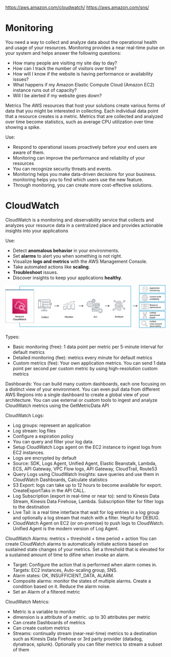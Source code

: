 https://aws.amazon.com/cloudwatch/
https://aws.amazon.com/sns/

# Monitoring
You need a way to collect and analyze data about the operational health and usage of your resources.
Monitoring provides a near real-time pulse on your system and helps answer the following questions:
- How many people are visiting my site day to day?
- How can I track the number of visitors over time?
- How will I know if the website is having performance or availability issues?
- What happens if my Amazon Elastic Compute Cloud (Amazon EC2) instance runs out of capacity?
- Will I be alerted if my website goes down?

Metrics
The AWS resources that host your solutions create various forms of data that you might be interested in collecting. Each individual data point that a resource creates is a metric. Metrics that are collected and analyzed over time become statistics, such as average CPU utilization over time showing a spike.

Use:
- Respond to operational issues proactively before your end users are aware of them.
- Monitoring can improve the performance and reliability of your resources
- You can recognize security threats and events.
- Monitoring helps you make data-driven decisions for your business. monitoring helps you to find which users use the new feature.
- Through monitoring, you can create more cost-effective solutions.

# CloudWatch

CloudWatch is a monitoring and observability service that collects and analyzes your resource data in a centralized place and provides actionable insights into your applications

Use:
- Detect **anomalous behavior** in your environments.
- Set **alarms** to alert you when something is not right.
- Visualize **logs and metrics** with the AWS Management Console.
- Take automated actions like **scaling**.
- **Troubleshoot** issues.
- Discover insights to keep your applications **healthy**.

![How_CW_works2](/img/How_CW_works2.png)

Types:
- Basic monitoring (free): 1 data point per metric per 5-minute interval for default metrics
- Detailed monitoring (fee): metrics every minute for default metrics
- Custom metrics (fee): Your own application metrics. You can send 1 data point per second per custom metric by using high-resolution custom metrics

Dashboards:
You can build many custom dashboards, each one focusing on a distinct view of your environment.
You can even pull data from different AWS Regions into a single dashboard to create a global view of your architecture.
You can use external or custom tools to ingest and analyze CloudWatch metrics using the GetMetricData API

CloudWatch Logs:
- Log groups: represent an application
- Log stream: log files
- Configure a expiration policy
- You can query and filter your log data.
- Setup CloudWatch Logs agent on the EC2 instance to ingest logs from EC2 instances.
- Logs are encrypted by default 
- Source: SDK, Logs Agent, Unified Agent, Elastic Beanstalk, Lambda, ECS, API Gateway, VPC Flow logs, API Gateway, CloudTrail, Route53
- Query Logs using CloudWatch Insights: save queries and use them in CloudWatch Dashboards, Calculate statistics
- S3 Export: logs can take up to 12 hours to become available for export. CreateExportTaks in the API CALL. 
- Log Subscription (export in real-time or near to): send to Kinesis Data Stream, Kinesis Data Firehose, Lambda. Subscription filter for filter logs to the destination
- Live Tail: is a real time interface that wait for log entries in a log group and optionally a log stream that match with a filter. Hepful for DEBUG.
- CloudWatch Agent on EC2 (or on-premise) to push logs to CloudWatch. Unified Agent is the modern version of Log Agent. 

CloudWatch Alarms:
metrics + threshold + time period + action
You can create CloudWatch alarms to automatically initiate actions based on sustained state changes of your metrics. 
Set a threshold that is elevated  for a sustained amount of time to difine when invoke an alarm. 
- Target: Configure the action that is performed when alarm comes in. Targets: EC2 instances, Auto-scaling group, SNS.
- Alarm states: OK, INSUFFICIENT_DATA, ALARM.
- Composite alarms: monitor the states of multiple alarms. Create a condition based on it. Reduce the alarm noise. 
- Set an Alarm of a filtered metric

CloudWatch Metrics: 
- Metric is a variable to monitor
- dimension is a attribute of a metric. up to 30 attributes per metric
- Can create Dashboards of metrics
- Can create custom metrics
- Streams: continually stream (near-real-time) metrics to a destination such as Kinesis Data Firehose or 3rd party provider (datadog, dynatrace, splunk). Optionally you can filter metrics to stream a subset of them
